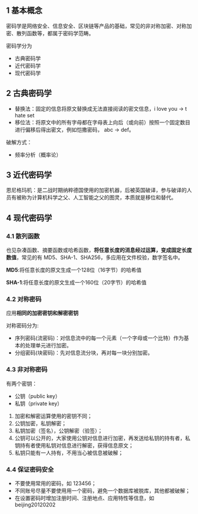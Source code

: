 ## 1 基本概念
密码学是网络安全、信息安全、区块链等产品的基础，常见的非对称加密、对称加密、散列函数等，都属于密码学范畴。

密码学分为
* 古典密码学
* 近代密码学
* 现代密码学

## 2 古典密码学
* 替换法：固定的信息将原文替换成无法直接阅读的密文信息，i love you -> t hate set 
* 移位法：将原文中的所有字母都在字母表上向后（或向前）按照一个固定数目进行偏移后得出密文，例如恺撒密码， abc -> def。

破解方式：
* 频率分析（概率论）

## 3 近代密码学
恩尼格玛机：是二战时期纳粹德国使用的加密机器，后被英国破译，参与破译的人员有被称为计算机科学之父、人工智能之父的图灵，本质就是移位和替代。

## 4 现代密码学

### 4.1 散列函数
也见杂凑函数、摘要函数或哈希函数，**将任意长度的消息经过运算，变成固定长度数值**，常见的有 MD5、SHA-1、SHA256，多应用在文件校验，数字签名中。

**MD5**:将任意长度的原文生成一个128位（16字节）的哈希值

**SHA-1**:将任意长度的原文生成一个160位（20字节）的哈希值

### 4.2 对称密码
应用**相同的加密密钥和解密密钥**

对称密码分为:
* 序列密码(流密码)：对信息流中的每一个元素（一个字母或一个比特）作为基本的处理单元进行加密。
* 分组密码(块密码)：先对信息流分块，再对每一块分别加密。

### 4.3 非对称密码
有两个密钥：
* 公钥（public key）
* 私钥（private key）

1. 加密和解密运算使用的密钥不同；
2. 公钥加密，私钥解密；
3. 私钥加密（签名），公钥解密（验签）；
4. 公钥可以公开的，大家使用公钥对信息进行加密，再发送给私钥的持有者，私钥持有者使用私钥对信息进行解密，获得信息原文；
5. 私钥只能有一人持有，不用当心被信息被破解；


### 4.4 保证密码安全
* 不要使用常用的密码，如 123456；
* 不同账号尽量不要使用用一个密码，避免一个数据库被脱库，其他都被破解；
* 在设置密码时增加注册时间、注册地点、应用特性等信息，如 beijing20120202